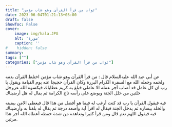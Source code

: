 ```yaml
---
title: "ثواب من قرأ القرآن وهو شاب مؤمن"
date: 2023-06-04T01:21:13+03:00
draft: false
ShowToc: False
cover:
    image: img/hala.JPG
    alt: 'صورة'
    caption: ''
#    hidden: false
summary: 
tags: [""]
categories: ["ثواب من قرأ القرآن وهو شاب مؤمن"]
---
```

عن أبي عبد الله عليه‌السلام قال : من قرأ القرآن وهو شاب
مؤمن اختلط القرآن بدمه ولحمه وجعله الله مع السفرة الكرام البررة
وكان القرآن حجيجا عنه يوم القيامة ويقول يا رب ان كل عامل قد أصاب
أجر عمله الا عاملي فبلغ به كريم عطاياك فيكسوه الله عزوجل حلتين
من حلل الجنة ويوضع على رأسه تاج الكرامة ثم يقال له هل أرضيناك
 
فيه فيقول القرآن يا رب قد كنت أرغب له فيما هو أفضل من هذا
قال فيعطى الامن بيمينه والخلد بيساره ثم يدخل الجنة فيقال له اقرأ
آية واصعد درجة ثم يقال له بلغنا به وأرضيناك فيه فيقول اللهم نعم قال
ومن قرأ كثيرا وتعاهده من شدة حفظه أعطاه الله أجر هذا مرتين.

